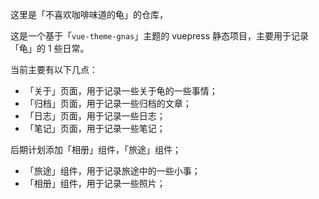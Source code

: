这里是「不喜欢咖啡味道的龟」的仓库，

这是一个基于「`vue-theme-gnas`」主题的 vuepress 静态项目，主要用于记录「龟」的 1 些日常。

当前主要有以下几点：

- 「关于」页面，用于记录一些关于龟的一些事情；
- 「归档」页面，用于记录一些归档的文章；
- 「日志」页面，用于记录一些日志；
- 「笔记」页面，用于记录一些笔记；

后期计划添加「相册」组件，「旅途」组件；

- 「旅途」组件，用于记录旅途中的一些小事；
- 「相册」组件，用于记录一些照片；
